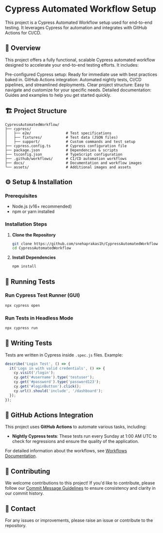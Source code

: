 # Cypress Automated Workflow Setup

This project is a Cypress Automated Workflow setup used for end-to-end testing. It leverages Cypress for automation and integrates with GitHub Actions for CI/CD.

## 📌 Overview

This project offers a fully functional, scalable Cypress automated workflow designed to accelerate your end-to-end testing efforts. It includes:

Pre-configured Cypress setup: Ready for immediate use with best practices baked in.
GitHub Actions integration: Automated nightly tests, CI/CD pipelines, and streamlined deployments.
Clear project structure: Easy to navigate and customize for your specific needs.
Detailed documentation: Guides and examples to help you get started quickly.

## 🏗️ Project Structure

```
CypressAutomatedWorkflow/
├── cypress/
│   ├── e2e/                # Test specifications
│   ├── fixtures/           # Test data (JSON files)
│   ├── support/            # Custom commands and test setup
├── cypress.config.ts       # Cypress configuration file
├── package.json            # Dependencies & scripts
├── tsconfig.json           # TypeScript configuration
├── .github/workflows/      # CI/CD automation workflows
├── docs/                   # Documentation and workflow images
└── assets/                 # Additional images and assets
```

## ⚙️ Setup & Installation

### Prerequisites

- Node.js (v16+ recommended)
- npm or yarn installed

### Installation Steps

1. **Clone the Repository**
   ```sh
   git clone https://github.com/snehaprakas1h/CypressAutomatedWorkflowSetup.git 
   cd CypressAutomatedWorkflow
   ```
2. **Install Dependencies**
   ```sh
   npm install
   ```

## 🚀 Running Tests

### Run Cypress Test Runner (GUI)
```sh
npx cypress open
```

### Run Tests in Headless Mode
```sh
npx cypress run
```

## 📝 Writing Tests

Tests are written in Cypress inside `.spec.js` files. Example:

```js
describe('Login Test', () => {
  it('Logs in with valid credentials', () => {
    cy.visit('/login');
    cy.get('#username').type('testuser');
    cy.get('#password').type('password123');
    cy.get('#loginButton').click();
    cy.url().should('include', '/dashboard');
  });
});
```

## 📌 GitHub Actions Integration

This project uses **GitHub Actions** to automate various tasks, including:

- **Nightly Cypress tests**: These tests run every Sunday at 1:00 AM UTC to check for regressions and ensure the quality of the application.

For detailed information about the workflows, see [Workflows Documentation](./docs/workflows.md).

## 🤝 Contributing

We welcome contributions to this project! If you'd like to contribute, please follow our [Commit Message Guidelines](./docs/commit-guidelines.md) to ensure consistency and clarity in our commit history.

## 📧 Contact

For any issues or improvements, please raise an issue or contribute to the repository.


